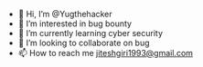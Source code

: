 - 👋 Hi, I’m @Yugthehacker
- 👀 I’m interested in bug bounty
- 🌱 I’m currently learning cyber security
- 💞️ I’m looking to collaborate on bug 
- 📫 How to reach me jiteshgiri1993@gmail.com

<!---
Yugthehacker/Yugthehacker is a ✨ special ✨ repository because its `README.md` (this file) appears on your GitHub profile.
You can click the Preview link to take a look at your changes.
--->
